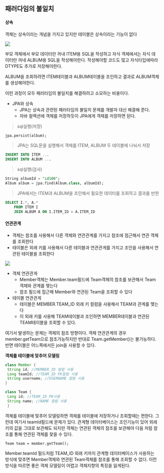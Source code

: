 ## 패러다임의 불일치

#### 상속

객체는 상속이라는 개념을 가지고 있지만 테이블은 상속이라는 기능이 없다


![](https://img1.daumcdn.net/thumb/R1280x0/?scode=mtistory2&fname=https%3A%2F%2Fblog.kakaocdn.net%2Fdn%2FbOQU6K%2FbtqM4znlosE%2FlKcSsVgnmjo390VCFDWRCK%2Fimg.png)

부모 객체에서 부모 데이터만 꺼내 ITEM용 SQL을 작성하고 자식 객체에서는 자식 데이터만 꺼네 ALBUM용 SQL을 작성해야한다. 
작성해야할 코드도 많고 자식타입에따라 DTYPE도 추가로 저장해야한다. 

ALBUM을 조회하려면 ITEM테이블과 ALBUM테이블을 조인하고 결과로 ALBUM객체를 생성해야한다. 

이런 과정이 모두 패러타임의 불일치를 해결하려고 소모하는 비용이다.

- JPA와 상속
    - JPA는 상속과 관련된 패러타임의 불일치 문제를 개발자 대신 해결해 준다.
    - 자바 컬렉션에 객체를 저장하듯이 JPA에게 객체를 저장하면 된다.

> sql실행(저장)
```sql
jpa.persist(album);
```

> JPA는 SQL문을 실행해서 객체를 ITEM, ALBUM 두 테이블에 나눠서 저장
```sql
INSERT INTO ITEM ...
INSERT INTO ALBUM ...
```

> sql실행(검사)
```sql
String albumId = "id100";
Album album = jpa.find(Album.class, albumId);
```

> JPA에서는 ITEM과 ALBUM을 조인해서 필요한 데이터를 조회하고 결과를 반한
```sql
SELECT I.*, A.* 
    FROM ITEM I 
    JOIN ALBUM A ON I.ITEM_ID = A.ITEM_ID
```

#### 연관관계 

- 객체는 참조를 사용해서 다른 객체와 연관관계를 가지고 참조에 점근해서 연관 객체를 조회한다
- 테이블은 외래 키를 사용해서 다른 테이블과 연관관게를 가지고 조인을 사용해서 연관된 테이블을 조회한다

![](https://img1.daumcdn.net/thumb/R1280x0/?scode=mtistory2&fname=https%3A%2F%2Fblog.kakaocdn.net%2Fdn%2FbKGwHh%2FbtqMPg4xB1d%2Fkoe44HJcQFDX5DXq39LAlK%2Fimg.png)

- 객체 연관관게
    - Member객체는 Member.team필드에 Team객체의 참조를 보관해서 Team객체와 관계를 맺는다
    - 참조 필드에 접근해 Member와 연관된 Team을 조회할 수 있다
- 테이블 연관관게
    -  테이블은 MEMBER.TEAM_ID 외래 키 컬럼을 사용해서 TEAM과 관계를 맺는다
    - 이 외래 키를 사용해 TEAM테이블과 조인하면 MEMBER테이블과 연관된 TEAM테이블을 조회할 수 있다. 

여기서 발생하는 문제는 객체의 참조 방향이다. 
객체 연관관계의 경우 member.getTeam으로 참조가능하지만 반대로 Team.getMember()는 불가능하다. 
반면 테이블은 어느쪽에서든 join을 사용할 수 있다.

**객체를 테이블에 맞추어 모델링**

```java
class Member {
 String id; //MEMBER_ID 컬럼 사용
 Long teamId; //TEAM_ID FK컬럼 사용
 String username; //USERNAME 컬럼 사용
}

class Team {
 Long id; //TEAM_ID PK사용
 String name; //NAME 컬럼 사용
 }
```

객체를 테이블에 맟추어 모델링하면 객체를 테이블에 저장하거나 조회할때는 편한다. 
그런데 여기서 teamId필드에 문제가 있다. 
관계형 데이터베이스는 조인기능이 있어 외래 키의 값을 그대로 보관해도 되지만 객체는 연관된 객체의 참조를 보관해야 다음 처럼 참조를 통해 연관된 객체를 찾을 수 있다.

```
Team team = member.getTeam();
```

Member.teamId 필드처럼 TEAM_ID 외래 키까지 관계형 데이터베이스가 사용하는 방식에 맞추면 Member객체와 연관된 Team객체를 참조를 통해 조회할 수 없다. 
이런 방식을 따르면 좋은 객체 모델링이 어렵고 객체지향의 특징을 잃게된다.

